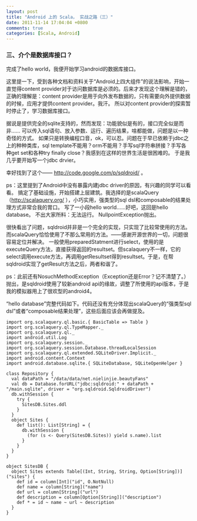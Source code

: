 ```yaml
---
layout: post
title: "Android 上的 Scala， 实战之路（三）"
date: 2011-11-14 17:04:04 +0800
comments: true
categories: [Scala, Android]
---
```


### 三、介个是数据库接口？

完成了hello world，我便开始学习android的数据库接口。

<!-- more -->

这里提一下，受到各种文档和资料关于“Android上四大组件”的说法影响，开始一直觉得content provider对于访问数据库是必须的。后来才发现这个理解是错的，正确的理解是：content provider是用于向外发布数据的，只有需要向外提供数据的时候，应用才提供content provider。我汗。
所以对content provider的探索暂时停止了，学习数据库接口。

据说是提供完全的sqlite支持的，然而发现：功能貌似是有的，接口完全似是而非……
可以传入sql语句、放入参数、运行、遍历结果，啥都能做，问题是以一种奇怪的方式。
如果只是转换编程口音，ok，可以忍。问题在于早已依赖于jdbc之上的种种类库，sql template不能用？orm不能用？手写sql字符串拼接？手写各种get set和各种try finally close？我感到在这样的世界生活是很困难的。
于是我几乎要开始写一个jdbc drvier。


幸好找到了这个—— http://code.google.com/p/sqldroid/ 。

ps：这里提到了Android中没有暴露内建jdbc driver的原因，有兴趣的同学可以看看。
搞定了基础设施，开始搭建上层建筑。我选择的是scalaQuery（http://scalaquery.org/ ），小巧实用，强类型的sql dsl和composable的结果处理方式非常合我的胃口。
写了一小段hello world……好吧，这回是hello database。
不出大家所料：无法运行。
NullpointException抛出。


很快看出了问题，sqldroid并非是一个完全的实现，只实现了比较常使用的方法。而scalaQuery恰恰使用了不那么常用的方法。——感谢开源世界的一切，问题很容易定位并解决。
一般使用preparedStatment进行select，使用的是executeQuery方法，直接获得返回的resultset。但scalaquery不一样，它的select调用execute方法，再调用getResultset得到resultset。于是，在帮sqldroid实现了getResult方法之后，两者和谐了。

ps：此前还有NosuchMethodException（Exception还是Error？记不清楚了。）抛出，是sqldroid使用了较新android api的缘故，调整了所使用的api版本，于是我的模拟器用上了很欢型的android4。

“hello database”完整代码如下。代码还没有充分体现出scalaQuery的“强类型sql dsl”或者“composable结果处理”，这些后面应该会再做提及。
```
import org.scalaquery.ql.basic.{ BasicTable => Table }  
import org.scalaquery.ql.TypeMapper._  
import org.scalaquery.ql._  
import android.util.Log  
import org.scalaquery.session._  
import org.scalaquery.session.Database.threadLocalSession  
import org.scalaquery.ql.extended.SQLiteDriver.Implicit._  
import android.content.Context  
import android.database.sqlite.{ SQLiteDatabase, SQLiteOpenHelper }  

class Repository {  
  val dataPath = "/data/data/net.nielinjie.beautyFans"  
  val db = Database.forURL("jdbc:sqldroid:" + dataPath + "/main.sqlite", driver = "org.sqldroid.SqldroidDriver")  
  db.withSession {  
    try {  
      SitesDB.Sites.ddl  
    }  
  }  
  object Sites {  
    def list(): List[String] = {  
      db.withSession {  
        (for (s <- Query(SitesDB.Sites)) yield s.name).list  
      }  
    }  
  }  
}  

object SitesDB {  
  object Sites extends Table[(Int, String, String, Option[String])]("sites") {  
    def id = column[Int]("id", O.NotNull)  
    def name = column[String]("name")  
    def url = column[String]("url")  
    def description = column[Option[String]]("description")  
    def * = id ~ name ~ url ~ description  
  }  
}  
```
